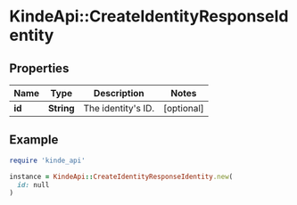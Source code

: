 # KindeApi::CreateIdentityResponseIdentity

## Properties

| Name | Type | Description | Notes |
| ---- | ---- | ----------- | ----- |
| **id** | **String** | The identity&#39;s ID. | [optional] |

## Example

```ruby
require 'kinde_api'

instance = KindeApi::CreateIdentityResponseIdentity.new(
  id: null
)
```

